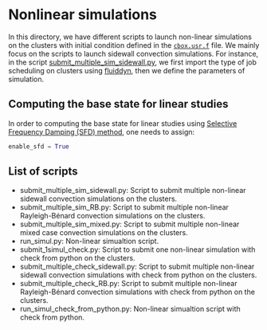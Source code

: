 # Nonlinear simulations

In this directory, we have different scripts to launch non-linear simulations on the
clusters with initial condition defined in the
[`cbox.usr.f`](https://github.com/snek5000/snek5000-cbox/blob/main/src/snek5000_cbox/cbox.usr.f)
file. We mainly focus on the scripts to launch sidewall convection simulations. For
instance, in the script
[submit_multiple_sim_sidewall.py](https://github.com/snek5000/snek5000-cbox/blob/main/doc/examples/nonlinear_from_rest/submit_multiple_sim_sidewall.py), we first import the type of job scheduling on clusters using
[fluiddyn](https://fluiddyn.readthedocs.io/en/latest/generated/fluiddyn.clusters.html),
then we define the parameters of simulation.

## Computing the base state for linear studies

In order to computing the base state for
linear studies using
[Selective Frequency Damping (SFD) method](https://aip.scitation.org/doi/full/10.1063/1.2211705),
one needs to assign:

```python
enable_sfd = True
```

## List of scripts

- submit_multiple_sim_sidewall.py: Script to submit multiple non-linear sidewall convection simulations on the clusters.
- submit_multiple_sim_RB.py: Script to submit multiple non-linear Rayleigh-Bénard convection simulations on the clusters.
- submit_multiple_sim_mixed.py: Script to submit multiple non-linear mixed case convection simulations on the clusters.
- run_simul.py: Non-linear simualtion script.
- submit_1simul_check.py: Script to submit one non-linear simulation with check from python on the clusters.
- submit_multiple_check_sidewall.py: Script to submit multiple non-linear sidewall convection simulations with check from python on the clusters.
- submit_multiple_check_RB.py: Script to submit multiple non-linear Rayleigh-Bénard convection simulations with check from python on the clusters.
- run_simul_check_from_python.py: Non-linear simualtion script with check from python.
